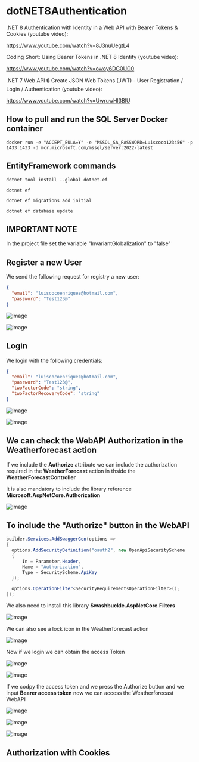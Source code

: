 # dotNET8Authentication

.NET 8 Authentication with Identity in a Web API with Bearer Tokens & Cookies (youtube video): 

https://www.youtube.com/watch?v=8J3nuUegtL4

Coding Short: Using Bearer Tokens in .NET 8 Identity (youtube video):

https://www.youtube.com/watch?v=owoy6DG0UG0

.NET 7 Web API 🔒 Create JSON Web Tokens (JWT) - User Registration / Login / Authentication (youtube video):

https://www.youtube.com/watch?v=UwruwHl3BlU

## How to pull and run the SQL Server Docker container 

```
docker run -e "ACCEPT_EULA=Y" -e "MSSQL_SA_PASSWORD=Luiscoco123456" -p 1433:1433 -d mcr.microsoft.com/mssql/server:2022-latest
```

## EntityFramework commands

```
dotnet tool install --global dotnet-ef
```

```
dotnet ef
```

```
dotnet ef migrations add initial
```

```
dotnet ef database update
```

## IMPORTANT NOTE

In the project file set the variable "InvariantGlobalization" to "false"


## Register a new User

We send the following request for registry a new user:

```json
{
  "email": "luiscocoenriquez@hotmail.com",
  "password": "Test123@"
}
```

![image](https://github.com/luiscoco/Identity_dotNET8_Authentication/assets/32194879/6784701c-32f4-4578-8721-aa0a03bdea3b)

![image](https://github.com/luiscoco/Identity_dotNET8_Authentication/assets/32194879/5a3ac255-7100-4d45-9e55-2004fb4f9b1a)

## Login

We login with the following credentials:

```json
{
  "email": "luiscocoenriquez@hotmail.com",
  "password": "Test123@",
  "twoFactorCode": "string",
  "twoFactorRecoveryCode": "string"
}
```

![image](https://github.com/luiscoco/Identity_dotNET8_Authentication/assets/32194879/2f10d949-7ab7-437c-89ca-4c3ebd379592)

![image](https://github.com/luiscoco/Identity_dotNET8_Authentication/assets/32194879/7e028ce6-c3e3-4352-9302-4b9d1e4569b5)

## We can check the WebAPI Authorization in the Weatherforecast action

If we include the **Authorize** attribute we can include the authorization required in the **WeatherForecast** action in thside the **WeatherForecastController**

It is also mandatory to include the library reference **Microsoft.AspNetCore.Authorization**

![image](https://github.com/luiscoco/Identity_dotNET8_Authentication/assets/32194879/a0c19a1e-b20b-4001-a8bb-d3724a06260e)

## To include the "Authorize" button in the WebAPI

```csharp
builder.Services.AddSwaggerGen(options =>
{
  options.AddSecurityDefinition("oauth2", new OpenApiSecurityScheme
  {
      In = Parameter.Header,
      Name = "Authorization",
      Type = SecurityScheme.ApiKey
  });

  options.OperationFilter<SecurityRequirementsOperationFilter>();
});
```

We also need to install this library **Swashbuckle.AspNetCore.Filters**

![image](https://github.com/luiscoco/Identity_dotNET8_Authentication/assets/32194879/a7ffb6e2-69aa-486e-a073-9942be3ab492)

We can also see a lock icon in the Weatherforecast action

![image](https://github.com/luiscoco/Identity_dotNET8_Authentication/assets/32194879/1d213c3f-8697-4429-844a-ab9cc6a06aaf)

Now if we login we can obtain the access Token

![image](https://github.com/luiscoco/Identity_dotNET8_Authentication/assets/32194879/435585f4-7a7d-417b-a2d8-cd72dd7b5f65)

![image](https://github.com/luiscoco/Identity_dotNET8_Authentication/assets/32194879/0102b098-c143-4099-9d63-b9bcb128fe3b)

If we codpy the access token and we press the Authorize button and we input **Bearer access token** now we can access the Weatherforecast WebAPI

![image](https://github.com/luiscoco/Identity_dotNET8_Authentication/assets/32194879/7b161115-e046-4a5b-945f-e69995d9b9a1)

![image](https://github.com/luiscoco/Identity_dotNET8_Authentication/assets/32194879/468bce92-4bdb-43c0-a4e0-e739ec561321)

![image](https://github.com/luiscoco/Identity_dotNET8_Authentication/assets/32194879/f7604a31-de49-4dd3-a1f6-700afa6a1cda)

## Authorization with Cookies


